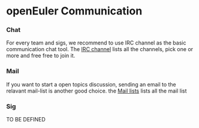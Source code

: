 # openEuler Communication

### Chat

For every team and sigs, we recommend to use IRC channel as the basic communication chat tool. The [IRC channel](en/IRCs.md) lists all the channels, pick one or more and free free to join it.


### Mail

If you want to start a open topics discussion, sending an email to the relavant mail-list is another good choice. the [Mail lists](en/Mails.md) lists all the mail list


### Sig

TO BE DEFINED



